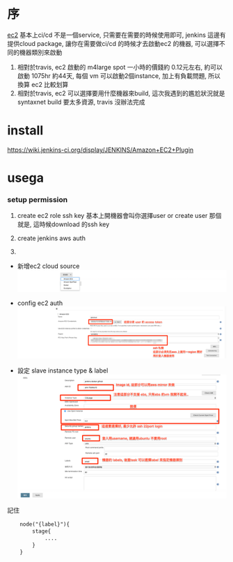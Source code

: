 序
===
[ec2](https://wiki.jenkins-ci.org/display/JENKINS/Amazon+EC2+Plugin)
基本上ci/cd 不是一個service, 只需要在需要的時候使用即可, jenkins 這邊有提供cloud package, 讓你在需要做ci/cd 的時候才去啟動ec2 的機器, 可以選擇不同的機器類別來啟動
1. 相對於travis, ec2 啟動的 m4large spot 一小時的價錢約 0.12元左右, 約可以啟動 1075hr 約44天, 每個 vm 可以啟動2個instance, 加上有負載問題, 所以換算 ec2 比較划算
2. 相對於travis, ec2 可以選擇要用什麼機器來build, 這次我遇到的尷尬狀況就是 syntaxnet build 要太多資源, travis 沒辦法完成

install
===
https://wiki.jenkins-ci.org/display/JENKINS/Amazon+EC2+Plugin


usega
===

### setup permission
1. create ec2 role ssh key
基本上開機器會叫你選擇user or create user 那個就是, 這時候download 的ssh key 

2. create jenkins aws auth

3. 
* 新增ec2 cloud source
![imgs/cloud.png](imgs/cloud.png)

* config ec2 auth
![imgs/ec2_base.png](imgs/ec2_base.png)

* 設定 slave instance type & label
![imgs/jenkins_ec2_ami.png](imgs/jenkins_ec2_ami.png)

記住

```
    node("{label}"){
        stage{
            ....
        }
    }
```
